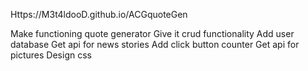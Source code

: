 Https://M3t4ldooD.github.io/ACGquoteGen

Make functioning quote generator
Give it crud functionality
Add user database
Get api for news stories
Add click button counter
Get api for pictures
Design css
